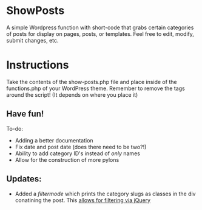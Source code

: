 ShowPosts
=========

A simple Wordpress function with short-code that grabs certain categories of posts for display on pages, posts, or templates. Feel free to edit, modify, submit changes, etc.

Instructions
============

Take the contents of the show-posts.php file and place inside of the functions.php of your WordPress theme. Remember to remove the <?php ?> tags around the script! (It depends on where you place it)


Have fun!
---------



To-do:

- Adding a better documentation
- Fix date and post date (does there need to be two?!)
- Ability to add category ID's instead of *only* names
- Allow for the construction of more pylons

Updates:
--------

- Added a *filtermode* which prints the category slugs as classes in the div conatining the post. This [allows for filtering via jQuery](http://stackoverflow.com/a/16149592)
